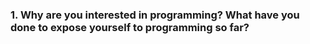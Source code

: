 ### 1. Why are you interested in programming? What have you done to expose yourself to programming so far?
